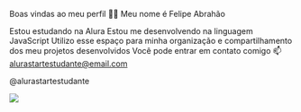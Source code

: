 Boas vindas ao meu perfil 💙💙
Meu nome é Felipe Abrahão

Estou estudando na Alura
Estou me desenvolvendo na linguagem JavaScript
Utilizo esse espaço para minha organização e compartilhamento dos meu projetos desenvolvidos
Você pode entrar em contato comigo 📫
alurastartestudante@email.com

@alurastartestudante

![](https://c.tenor.com/dhREnahujTUAAAAd/tenor.gif)

